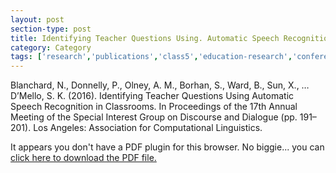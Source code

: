 ```yaml
---
layout: post
section-type: post
title: Identifying Teacher Questions Using. Automatic Speech Recognition in Classrooms
category: Category
tags: ['research','publications','class5','education-research','conference-regular','discourse','nlp']
---
```


Blanchard, N., Donnelly, P., Olney, A. M., Borhan, S., Ward, B., Sun, X., … D’Mello, S. K. (2016). Identifying Teacher Questions Using Automatic Speech Recognition in Classrooms. In Proceedings of the 17th Annual Meeting of the Special Interest Group on Discourse and Dialogue (pp. 191–201). Los Angeles: Association for Computational Linguistics. 

<object data="https://umdrive.memphis.edu/aolney/public/publications/blanchard2016-SIGDIAL23.pdf" type="application/pdf" width="100%" height="600px">
 
  <p>It appears you don't have a PDF plugin for this browser.
  No biggie... you can <a href="https://umdrive.memphis.edu/aolney/public/publications/blanchard2016-SIGDIAL23.pdf">click here to
  download the PDF file.</a></p>
  
</object>

